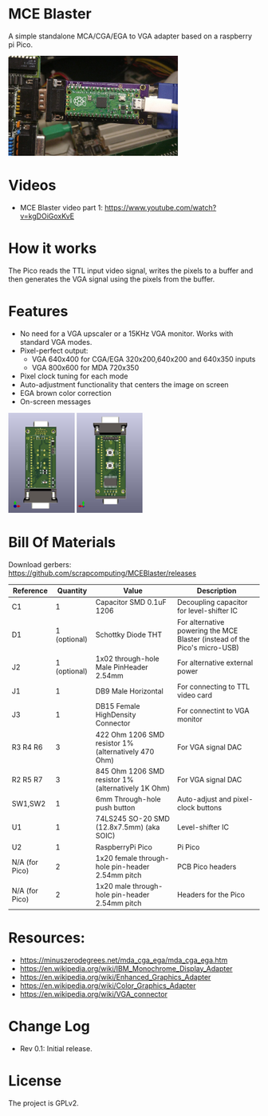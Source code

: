 # MCE Blaster

A simple standalone MCA/CGA/EGA to VGA adapter based on a raspberry pi Pico.

<img src='img/MCEBlaster_photo.jpg' height=200 width=auto>

# Videos
- MCE Blaster video part 1: https://www.youtube.com/watch?v=kgDOiGoxKvE

# How it works
The Pico reads the TTL input video signal, writes the pixels to a buffer and then generates the VGA signal using the pixels from the buffer.

# Features
- No need for a VGA upscaler or a 15KHz VGA monitor. Works with standard VGA modes.
- Pixel-perfect output:
  - VGA 640x400 for CGA/EGA 320x200,640x200 and 640x350 inputs
  - VGA 800x600 for MDA 720x350
- Pixel clock tuning for each mode
- Auto-adjustment functionality that centers the image on screen
- EGA brown color correction
- On-screen messages


<img src='img/MCEBlaster_PCB_front.jpg' height=200 width=auto>

<img src='img/MCEBlaster_PCB_back.jpg' height=200 width=auto>

# Bill Of Materials

Download gerbers: https://github.com/scrapcomputing/MCEBlaster/releases

Reference      | Quantity     | Value                                                | Description
---------------|--------------|------------------------------------------------------|------------
C1             | 1            | Capacitor SMD 0.1uF 1206                             | Decoupling capacitor for level-shifter IC
D1             | 1 (optional) | Schottky Diode THT                                   | For alternative powering the MCE Blaster (instead of the Pico's micro-USB)
J2             | 1 (optional) | 1x02 through-hole Male PinHeader 2.54mm              | For alternative external power
J1             | 1            | DB9 Male Horizontal                                  | For connecting to TTL video card
J3             | 1            | DB15 Female HighDensity Connector                    | For connectint to VGA monitor
R3 R4 R6       | 3            | 422 Ohm 1206 SMD resistor 1% (alternatively 470 Ohm) | For VGA signal DAC
R2 R5 R7       | 3            | 845 Ohm 1206 SMD resistor 1% (alternatively 1K Ohm)  | For VGA signal DAC
SW1,SW2        | 1            | 6mm Through-hole push button                         | Auto-adjust and pixel-clock buttons
U1             | 1            | 74LS245 SO-20 SMD (12.8x7.5mm) (aka SOIC)            | Level-shifter IC
U2             | 1            | RaspberryPi Pico                                     | Pi Pico
N/A (for Pico) | 2            | 1x20 female through-hole pin-header 2.54mm pitch     | PCB Pico headers
N/A (for Pico) | 2            | 1x20 male through-hole pin-header 2.54mm pitch       | Headers for the Pico


# Resources:
- https://minuszerodegrees.net/mda_cga_ega/mda_cga_ega.htm
- https://en.wikipedia.org/wiki/IBM_Monochrome_Display_Adapter
- https://en.wikipedia.org/wiki/Enhanced_Graphics_Adapter
- https://en.wikipedia.org/wiki/Color_Graphics_Adapter
- https://en.wikipedia.org/wiki/VGA_connector

# Change Log
- Rev 0.1: Initial release.

# License
The project is GPLv2.
